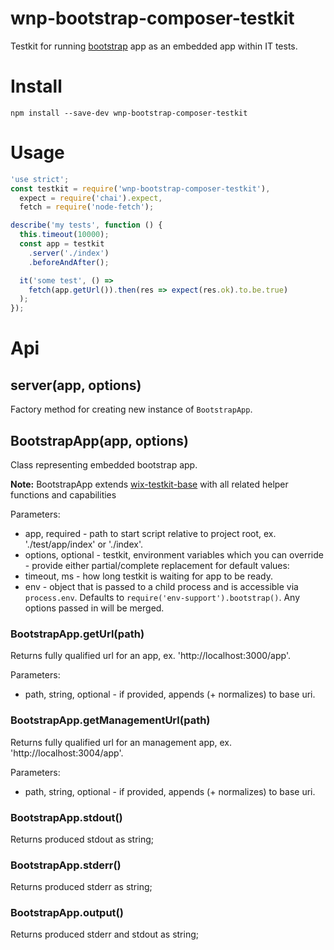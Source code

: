 # wnp-bootstrap-composer-testkit

Testkit for running [bootstrap](../) app as an embedded app within IT tests.

# Install

```
npm install --save-dev wnp-bootstrap-composer-testkit
```

# Usage

```js
'use strict';
const testkit = require('wnp-bootstrap-composer-testkit'),
  expect = require('chai').expect,
  fetch = require('node-fetch');

describe('my tests', function () {
  this.timeout(10000);
  const app = testkit
    .server('./index')
    .beforeAndAfter();

  it('some test', () => 
    fetch(app.getUrl()).then(res => expect(res.ok).to.be.true)
  );
});
```

# Api

## server(app, options)
Factory method for creating new instance of `BootstrapApp`.

## BootstrapApp(app, options)
Class representing embedded bootstrap app.

**Note:** BootstrapApp extends [wix-testkit-base](../../testing/wix-testkit-base) with all related helper functions and capabilities

Parameters:
 - app, required - path to start script relative to project root, ex. './test/app/index' or './index'.
 - options, optional - testkit, environment variables which you can override - provide either partial/complete replacement for default values:
  - timeout, ms - how long testkit is waiting for app to be ready.
  - env - object that is passed to a child process and is accessible via `process.env`. Defaults to `require('env-support').bootstrap()`. Any options passed in will be merged.
 
### BootstrapApp.getUrl(path)
Returns fully qualified url for an app, ex. 'http://localhost:3000/app'.
 
Parameters:
 - path, string, optional - if provided, appends (+ normalizes) to base uri.

### BootstrapApp.getManagementUrl(path)
Returns fully qualified url for an management app, ex. 'http://localhost:3004/app'.
 
Parameters:
 - path, string, optional - if provided, appends (+ normalizes) to base uri.

### BootstrapApp.stdout()
Returns produced stdout as string;

### BootstrapApp.stderr()
Returns produced stderr as string;

### BootstrapApp.output()
Returns produced stderr and stdout as string;